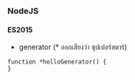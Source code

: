 ### NodeJS

#### ES2015
- generator  (* ออกเสียงว่า ซุปเปอร์สตาร์)
```
function *helloGenerator() {
}
```